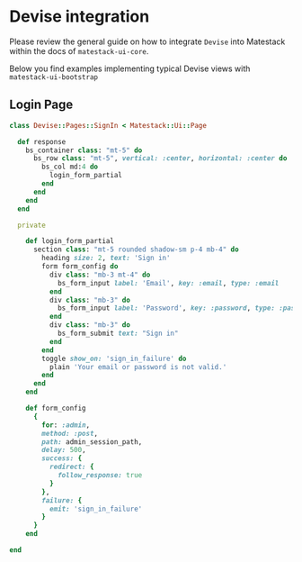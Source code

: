 # Devise integration

Please review the general guide on how to integrate `Devise` into Matestack within the docs of `matestack-ui-core`.

Below you find examples implementing typical Devise views with `matestack-ui-bootstrap`

## Login Page

```ruby
class Devise::Pages::SignIn < Matestack::Ui::Page

  def response
    bs_container class: "mt-5" do
      bs_row class: "mt-5", vertical: :center, horizontal: :center do
        bs_col md:4 do
          login_form_partial
        end
      end
    end
  end

  private

    def login_form_partial
      section class: "mt-5 rounded shadow-sm p-4 mb-4" do
        heading size: 2, text: 'Sign in'
        form form_config do
          div class: "mb-3 mt-4" do
            bs_form_input label: 'Email', key: :email, type: :email
          end
          div class: "mb-3" do
            bs_form_input label: 'Password', key: :password, type: :password
          end
          div class: "mb-3" do
            bs_form_submit text: "Sign in"
          end
        end
        toggle show_on: 'sign_in_failure' do
          plain 'Your email or password is not valid.'
        end
      end
    end

    def form_config
      {
        for: :admin,
        method: :post,
        path: admin_session_path,
        delay: 500,
        success: {
          redirect: {
            follow_response: true
          }
        },
        failure: {
          emit: 'sign_in_failure'
        }
      }
    end

end

```
